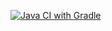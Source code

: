 [![Java CI with Gradle](https://github.com/TaisiaKos/unitSelenite/actions/workflows/gradle.yml/badge.svg)](https://github.com/TaisiaKos/unitSelenite/actions/workflows/gradle.yml)
